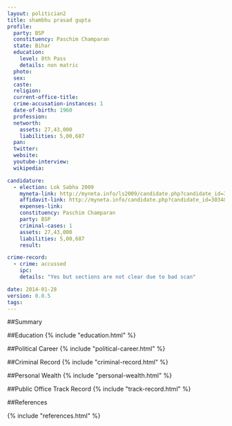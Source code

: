 ```yaml
---
layout: politician2
title: shambhu prasad gupta
profile: 
  party: BSP
  constituency: Paschim Champaran
  state: Bihar
  education: 
    level: 8th Pass
    details: non matric
  photo: 
  sex: 
  caste: 
  religion: 
  current-office-title: 
  crime-accusation-instances: 1
  date-of-birth: 1960
  profession: 
  networth: 
    assets: 27,43,000
    liabilities: 5,00,687
  pan: 
  twitter: 
  website: 
  youtube-interview: 
  wikipedia: 

candidature: 
  - election: Lok Sabha 2009
    myneta-link: http://myneta.info/ls2009/candidate.php?candidate_id=3034
    affidavit-link: http://myneta.info/candidate.php?candidate_id=3034&scan=original
    expenses-link: 
    constituency: Paschim Champaran 
    party: BSP
    criminal-cases: 1
    assets: 27,43,000
    liabilities: 5,00,687
    result:  

crime-record: 
  - crime: accussed
    ipc: 
    details: "Yes but sections are not clear due to bad scan" 

date: 2014-01-28
version: 0.0.5
tags: 
---
```

##Summary


##Education
{% include "education.html" %}


##Political Career
{% include "political-career.html" %}


##Criminal Record
{% include "criminal-record.html" %}


##Personal Wealth
{% include "personal-wealth.html" %}


##Public Office Track Record
{% include "track-record.html" %}


##References


{% include "references.html" %}